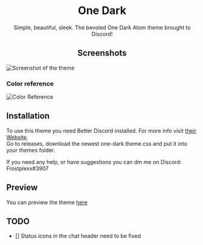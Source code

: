 <h1 align="center">One Dark</h1>

<p align="center">Simple, beautiful, sleek. The bevoled One Dark Atom theme brought to Discord!</p>

<h2 align="center">Screenshots</h2>

![Screenshot of the theme](https://user-images.githubusercontent.com/62436912/199924377-932f4a8a-867c-468b-bf65-c6253930f664.png)

### Color reference

![Color Reference](https://user-images.githubusercontent.com/62436912/199061488-33d15f72-1065-4a38-bb79-c8571dbe3669.png)

## Installation

To use this theme you need Better Discord installed. For more info visit [their Website](https://betterdiscord.app).<br />
Go to releases, download the newest one-dark.theme.css and put it into your themes folder.

If you need any help, or have suggestions you can dm me on Discord: Frostplexx#3907

## Preview

You can preview the theme [here](https://gibbu.github.io/ThemePreview/?file=https://frostplexx.github.io/discord-one-dark/css/main.css)

## TODO

- [] Status icons in the chat header need to be fixed